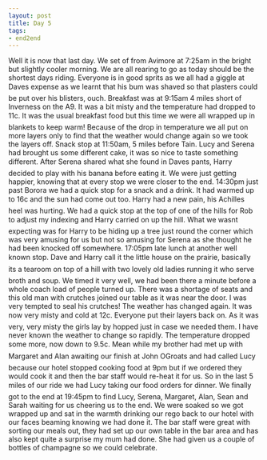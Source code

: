 ```yaml
---
layout: post
title: Day 5
tags:
- end2end
---
```

Well it is now that last day. We set of from Avimore at 7:25am in the bright but slightly cooler morning. We are all rearing to go as today should be the shortest days riding. Everyone is in good sprits as we all had a giggle at Daves expense as we learnt that his bum was shaved so that plasters could be put over his blisters, ouch. 
Breakfast was at 9:15am 4 miles short of Inverness on the A9. It was a bit misty and the temperature had dropped to 11c. It was the usual breakfast food but this time we were all wrapped up in blankets to keep warm! Because of the drop in temperature we all put on more layers only to find that the weather would change again so we took the layers off.
Snack stop at 11:50am, 5 miles before Tain. Lucy and Serena had brought us some different cake, it was so nice to taste something different. After Serena shared what she found in Daves pants, Harry decided to play with his banana before eating it. We were just getting happier, knowing that at every stop we were closer to the end.
14:30pm just past Borora we had a quick stop for a snack and a drink. It had warmed up to 16c and the sun had come out too. Harry had a new pain, his Achilles heel was hurting. We had a quick stop at the top of one of the hills for Rob to adjust my indexing and Harry carried on up the hill. What we wasnt expecting was for Harry to be hiding up a tree just round the corner which was very amusing for us but not so amusing for Serena as she thought he had been knocked off somewhere. 
17:05pm late lunch at another well known stop. Dave and Harry call it the little house on the prairie, basically its a tearoom on top of a hill with two lovely old ladies running it who serve broth and soup. We timed it very well, we had been there a minute before a whole coach load of people turned up. There was a shortage of seats and this old man with crutches joined our table as it was near the door. I was very tempted to seal his crutches! The weather has changed again. It was now very misty and cold at 12c. Everyone put their layers back on.
As it was very, very misty the girls lay by hopped just in case we needed them. I have never known the weather to change so rapidly. The temperature dropped some more, now down to 9.5c. Mean while my brother had met up with Margaret and Alan awaiting our finish at John OGroats and had called Lucy because our hotel stopped cooking food at 9pm but if we ordered they would cook it and then the bar staff would re-heat it for us. So in the last 5 miles of our ride we had Lucy taking our food orders for dinner. We finally got to the end at 19:45pm to find Lucy, Serena, Margaret, Alan, Sean and Sarah waiting for us cheering us to the end. We were soaked so we got wrapped up and sat in the warmth drinking our rego back to our hotel with our faces beaming knowing we had done it. 
The bar staff were great with sorting our meals out, they had set up our own table in the bar area and has also kept quite a surprise my mum had done. She had given us a couple of bottles of champagne so we could celebrate.
